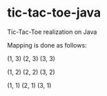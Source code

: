 # tic-tac-toe-java
Tic-Tac-Toe realization on Java

Mapping is done as follows: 

(1, 3) (2, 3) (3, 3)

(1, 2) (2, 2) (3, 2)

(1, 1) (2, 1) (3, 1)
